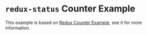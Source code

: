 # `redux-status` Counter Example

This example is based on [Redux Counter Example](https://github.com/reactjs/redux/tree/master/examples/counter), see it for more information.
